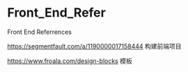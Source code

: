 # Front_End_Refer
Front End Referrences


https://segmentfault.com/a/1190000017158444
构建前端项目


https://www.froala.com/design-blocks
模板


